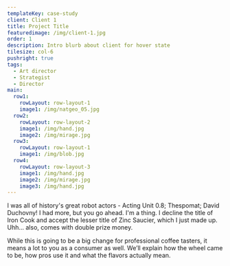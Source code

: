 ```yaml
---
templateKey: case-study
client: Client 1
title: Project Title
featuredimage: /img/client-1.jpg
order: 1
description: Intro blurb about client for hover state
tilesize: col-6
pushright: true
tags:
  - Art director
  - Strategist
  - Director
main:
  row1:
    rowLayout: row-layout-1
    image1: /img/natgeo_05.jpg
  row2:
    rowLayout: row-layout-2
    image1: /img/hand.jpg
    image2: /img/mirage.jpg
  row3:
    rowLayout: row-layout-1
    image1: /img/blob.jpg   
  row4:
    rowLayout: row-layout-3
    image1: /img/hand.jpg
    image2: /img/mirage.jpg
    image3: /img/hand.jpg     
---
```

I was all of history's great robot actors - Acting Unit 0.8; Thespomat; David Duchovny! I had more, but you go ahead. I'm a thing. I decline the title of Iron Cook and accept the lesser title of Zinc Saucier, which I just made up. Uhh… also, comes with double prize money.

While this is going to be a big change for professional coffee tasters, it means a lot to you as a consumer as well. We’ll explain how the wheel came to be, how pros use it and what the flavors actually mean.
